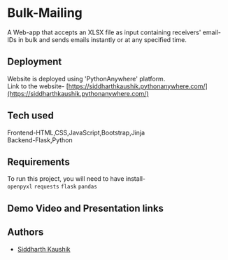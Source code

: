 
# Bulk-Mailing

A Web-app that accepts an XLSX file as input containing receivers' email-IDs in bulk and sends emails instantly or at any specified time.


## Deployment

Website is deployed using 'PythonAnywhere' platform.\
Link to the website-
[https://siddharthkaushik.pythonanywhere.com/](https://siddharthkaushik.pythonanywhere.com/)

## Tech used

Frontend-HTML,CSS,JavaScript,Bootstrap,Jinja\
Backend-Flask,Python



## Requirements

To run this project, you will need to have install-\
`openpyxl`
`requests`
`flask`
`pandas`


## Demo Video and Presentation links


## Authors

- [Siddharth Kaushik](https://www.linkedin.com/in/siddharth-kaushik-a7647b233)

